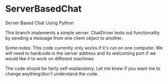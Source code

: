 # ServerBasedChat
Server Based Chat Using Python

This branch implements a simple server. ChatDriver tests out functionality by sending a message from one client object to another.

Some notes: This code currently only works if it's run on one computer. We will need to hardcode in the server address and its welcoming 
port if we would like it to work on different machines

The code should be fairly self-explanatory. Let me know if you want me to change anything/don't understand the code.
